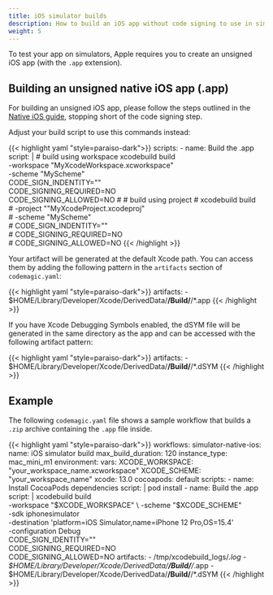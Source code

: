 ```yaml
---
title: iOS simulator builds
description: How to build an iOS app without code signing to use in simulator
weight: 5
---
```


To test your app on simulators, Apple requires you to create an unsigned iOS app (with the `.app` extension).

## Building an unsigned native iOS app (.app)

For building an unsigned iOS app, please follow the steps outlined in the [Native iOS guide](/yaml-quick-start/building-a-native-ios-app), stopping short of the code signing step.

Adjust your build script to use this commands instead:

{{< highlight yaml "style=paraiso-dark">}}
  scripts:
    - name: Build the .app
      script: | 
        # build using workspace
        xcodebuild build \
          -workspace "MyXcodeWorkspace.xcworkspace" \
          -scheme "MyScheme" \
          CODE_SIGN_INDENTITY="" \
          CODE_SIGNING_REQUIRED=NO \
          CODE_SIGNING_ALLOWED=NO
        #
        # build using project
        # xcodebuild build \
        #    -project ""MyXcodeProject.xcodeproj" \
        #    -scheme "MyScheme" \
        #    CODE_SIGN_INDENTITY="" \
        #    CODE_SIGNING_REQUIRED=NO \
        #    CODE_SIGNING_ALLOWED=NO
{{< /highlight >}}

Your artifact will be generated at the default Xcode path. You can access them by adding the following pattern in the `artifacts` section of `codemagic.yaml`:

{{< highlight yaml "style=paraiso-dark">}}
  artifacts:
    - $HOME/Library/Developer/Xcode/DerivedData/**/Build/**/*.app
{{< /highlight >}}

If you have Xcode Debugging Symbols enabled, the dSYM file will be generated in the same directory as the app and can be accessed with the following artifact pattern:

{{< highlight yaml "style=paraiso-dark">}}
  artifacts:
    - $HOME/Library/Developer/Xcode/DerivedData/**/Build/**/*.dSYM
{{< /highlight >}}

## Example
The following `codemagic.yaml` file shows a sample workflow that builds a `.zip` archive containing the `.app` file inside.

{{< highlight yaml "style=paraiso-dark">}}
workflows:
  simulator-native-ios:
    name: iOS simulator build
    max_build_duration: 120
    instance_type: mac_mini_m1
    environment:
      vars:
        XCODE_WORKSPACE: "your_workspace_name.xcworkspace"
        XCODE_SCHEME: "your_workspace_name"
      xcode: 13.0
      cocoapods: default
    scripts:
      - name: Install CocoaPods dependencies
        script: | 
          pod install
      - name: Build the .app
        script: | 
          xcodebuild build \
            -workspace "$XCODE_WORKSPACE" \
            -scheme "$XCODE_SCHEME" \
            -sdk iphonesimulator \
            -destination 'platform=iOS Simulator,name=iPhone 12 Pro,OS=15.4' \
            -configuration Debug \
            CODE_SIGN_IDENTITY="" \
            CODE_SIGNING_REQUIRED=NO \
            CODE_SIGNING_ALLOWED=NO 
    artifacts:
      - /tmp/xcodebuild_logs/*.log
      - $HOME/Library/Developer/Xcode/DerivedData/**/Build/**/*.app
      - $HOME/Library/Developer/Xcode/DerivedData/**/Build/**/*.dSYM
{{< /highlight >}}
